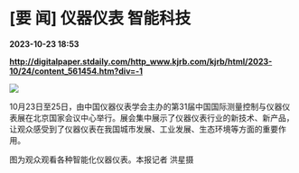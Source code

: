 # [要 闻] 仪器仪表 智能科技

**2023-10-23 18:53**

**http://digitalpaper.stdaily.com/http_www.kjrb.com/kjrb/html/2023-10/24/content_561454.htm?div=-1**

![](http://digitalpaper.stdaily.com/http_www.kjrb.com/kjrb/images/2023-10/24/03/3536099_zhangjy_1698071713946_b.jpg)

 10月23日至25日，由中国仪器仪表学会主办的第31届中国国际测量控制与仪器仪表展在北京国家会议中心举行。展会集中展示了仪器仪表行业的新技术、新产品，让观众感受到了仪器仪表在我国城市发展、工业发展、生态环境等方面的重要作用。

 图为观众观看各种智能化仪器仪表。本报记者 洪星摄